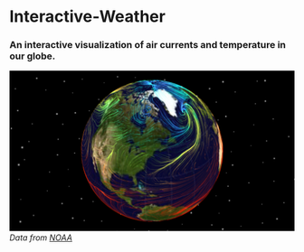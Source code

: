# Interactive-Weather
### An interactive visualization of air currents and temperature in our globe.
![example](example.png)
*Data from [NOAA](https://www.ncei.noaa.gov/access/monitoring/wind/)*
